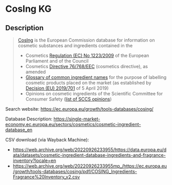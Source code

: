 # CosIng KG

## Description

> [CosIng](https://ec.europa.eu/growth/tools-databases/cosing/)
> is the European Commission database for information on cosmetic
> substances and ingredients contained in the
>
> -   Cosmetics [Regulation (EC) No
>     1223/2009](https://eur-lex.europa.eu/legal-content/EN/TXT/?uri=CELEX:02009R1223-20190813)
>     of the European Parliament and of the Council
> -   Cosmetics [Directive
>     76/768/EEC](http://eur-lex.europa.eu/legal-content/EN/TXT/?uri=CELEX:31976L076&locale=en)
>     (cosmetics directive), as amended
> -   [Glossary of common ingredient
>     names](http://eur-lex.europa.eu/legal-content/EN/TXT/?uri=CELEX:31996D0335&locale=en)
>     for the purpose of labelling cosmetic products placed on the market
>     (as established by [Decision (EU)
>     2019/701](https://eur-lex.europa.eu/legal-content/EN/TXT/PDF/?uri=CELEX:32019D0701&from=EN)
>     of 5 April 2019)
> -   Opinions on cosmetic ingredients of the Scientific Committee for
>     Consumer Safety ([list of SCCS
>     opinions](http://ec.europa.eu/health/scientific_committees/consumer_safety/opinions_en))

Search website: <https://ec.europa.eu/growth/tools-databases/cosing/>

Database Description: <https://single-market-economy.ec.europa.eu/sectors/cosmetics/cosmetic-ingredient-database_en>

CSV download (via Wayback Machine):
  - <https://web.archive.org/web/20220926233955/https://data.europa.eu/data/datasets/cosmetic-ingredient-database-ingredients-and-fragrance-inventory?locale=en>
  - <https://web.archive.org/web/20220926233955mp_/https://ec.europa.eu/growth/tools-databases/cosing/pdf/COSING_Ingredients-Fragrance%20Inventory_v2.csv>

